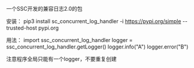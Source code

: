 一个SSC开发的兼容日志2.0的包

安装：
pip3 install sc_concurrent_log_handler -i https://pypi.org/simple --trusted-host pypi.org

用法：
import ssc_concurrent_log_handler
logger = ssc_concurrent_log_handler.getLogger()
logger.info("A")
logger.error("B")

注意程序全局只能有一个logger，不要重复创建